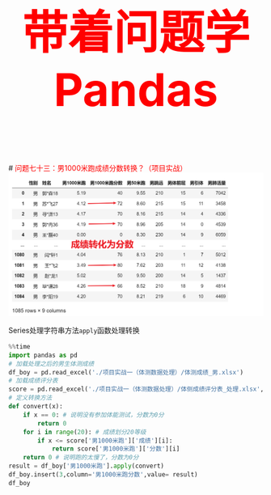 



<p style="font-size: 90px;font-weight: bold;text-align: center;color: red;">带着问题学Pandas</p>
# <font color='red'>问题七十三：男1000米跑成绩分数转换？（项目实战）</font>

<img src="./images/73-男1000米跑成绩分数转换.png" style="zoom:67%;" />

Series处理字符串方法`apply`函数处理转换

```Python
%%time
import pandas as pd
# 加载处理之后的男生体测成绩
df_boy = pd.read_excel('./项目实战一（体测数据处理）/体测成绩_男.xlsx')
# 加载成绩评分表
score = pd.read_excel('./项目实战一（体测数据处理）/体侧成绩评分表_处理.xlsx', header = [0,1],index_col=0)
# 定义转换方法
def convert(x):
    if x == 0: # 说明没有参加体能测试，分数为0分
        return 0
    for i in range(20): # 成绩划分20等级
        if x <= score['男1000米跑']['成绩'][i]:
            return score['男1000米跑']['分数'][i]
    return 0 # 说明跑的太慢了，分数为0分
result = df_boy['男1000米跑'].apply(convert)
df_boy.insert(3,column='男1000米跑分数',value= result)
df_boy
```
